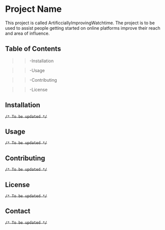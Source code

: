 # Project Name

This project is called ArtificciallyImprovingWatchtime. The project is to be used to assist people getting started on online platforms improve their reach and area of influence.

## Table of Contents
>>-Installation

>>-Usage

>>-Contributing

>>-License

## Installation


~~`/* To be updated */`~~

## Usage

~~`/* To be updated */`~~

## Contributing

~~`/* To be updated */`~~

## License

~~`/* To be updated */`~~

## Contact

~~`/* To be updated */`~~
